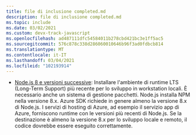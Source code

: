 ```yaml
---
title: file di inclusione completed.md
description: file di inclusione completed.md
ms.topic: include
ms.date: 03/02/2021
ms.custom: devx-track-javascript
ms.openlocfilehash: ad487111dfc54584011b278cbd421bc3e1ff5ac5
ms.sourcegitcommit: 576c878c338d286060010646b96f3ad0fdbcb814
ms.translationtype: MT
ms.contentlocale: it-IT
ms.lasthandoff: 03/04/2021
ms.locfileid: "102193914"
---
```

* [Node.js 8 e versioni successive](https://nodejs.org/): Installare l'ambiente di runtime LTS (Long-Term Support) più recente per lo sviluppo in workstation locali. È necessario anche un sistema di gestione pacchetti. Node.js installa NPM nella versione 8.x. Azure SDK richiede in genere almeno la versione 8.x di Node.js. I servizi di hosting di Azure, ad esempio il servizio app di Azure, forniscono runtime con le versioni più recenti di Node.js. Se la destinazione è almeno la versione 8.x per lo sviluppo locale e remoto, il codice dovrebbe essere eseguito correttamente.